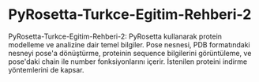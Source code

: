 # PyRosetta-Turkce-Egitim-Rehberi-2
PyRosetta-Turkce-Egitim-Rehberi-2: PyRosetta kullanarak protein modelleme ve analizine dair temel bilgiler. Pose nesnesi, PDB formatındaki nesneyi pose'a dönüştürme, proteinin sequence bilgilerini görüntüleme, ve pose'daki chain ile number fonksiyonlarını içerir. İstenilen proteini indirme yöntemlerini de kapsar.

